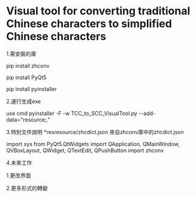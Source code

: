 # Visual tool for converting traditional Chinese characters to simplified Chinese characters

1.需安裝的庫

pip install zhconv

pip install PyQt5

pip install pyinstaller

2.運行生成exe

use cmd pyinstaller -F -w  TCC_to_SCC_VisualTool.py --add-data="resource;."

3.特別文件說明
*resresource/zhcdict.json  來自zhconv庫中的zhcdict.json

import sys
from PyQt5.QtWidgets import QApplication, QMainWindow, QVBoxLayout, QWidget, QTextEdit, QPushButton
import zhconv

4.未來工作

1.更改界面

2.更多形式的轉變
